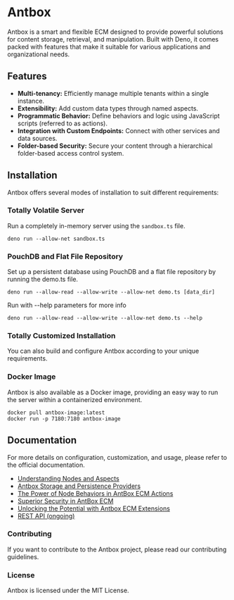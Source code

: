 # Antbox

Antbox is a smart and flexible ECM designed to provide powerful solutions for content storage, retrieval, and manipulation. Built with Deno, it comes packed with features that make it suitable for various applications and organizational needs.

## Features

- **Multi-tenancy:** Efficiently manage multiple tenants within a single instance.
- **Extensibility:** Add custom data types through named aspects.
- **Programmatic Behavior:** Define behaviors and logic using JavaScript scripts (referred to as actions).
- **Integration with Custom Endpoints:** Connect with other services and data sources.
- **Folder-based Security:** Secure your content through a hierarchical folder-based access control system.

## Installation

Antbox offers several modes of installation to suit different requirements:

### Totally Volatile Server

Run a completely in-memory server using the `sandbox.ts` file.

```shell
deno run --allow-net sandbox.ts
```

### PouchDB and Flat File Repository

Set up a persistent database using PouchDB and a flat file repository by running the demo.ts file.

```shell
deno run --allow-read --allow-write --allow-net demo.ts [data_dir]
```

Run with --help parameters for more info

```shell
deno run --allow-read --allow-write --allow-net demo.ts --help
```

### Totally Customized Installation

You can also build and configure Antbox according to your unique requirements.

### Docker Image

Antbox is also available as a Docker image, providing an easy way to run the server within a containerized environment.

```shell
docker pull antbox-image:latest
docker run -p 7180:7180 antbox-image
```

## Documentation

For more details on configuration, customization, and usage, please refer to the official documentation.

- [Understanding Nodes and Aspects](./docs/undestanding_node_and_aspects.md)
- [Antbox Storage and Persistence Providers](./docs/providers.md)
- [The Power of Node Behaviors in AntBox ECM Actions](./docs/actions.md)
- [Superior Security in AntBox ECM](./docs/security.md)
- [Unlocking the Potential with Antbox ECM Extensions](./docs/ext.md)
- [REST API (ongoing)](./docs/api.md)

### Contributing

If you want to contribute to the Antbox project, please read our contributing guidelines.

### License

Antbox is licensed under the MIT License.
